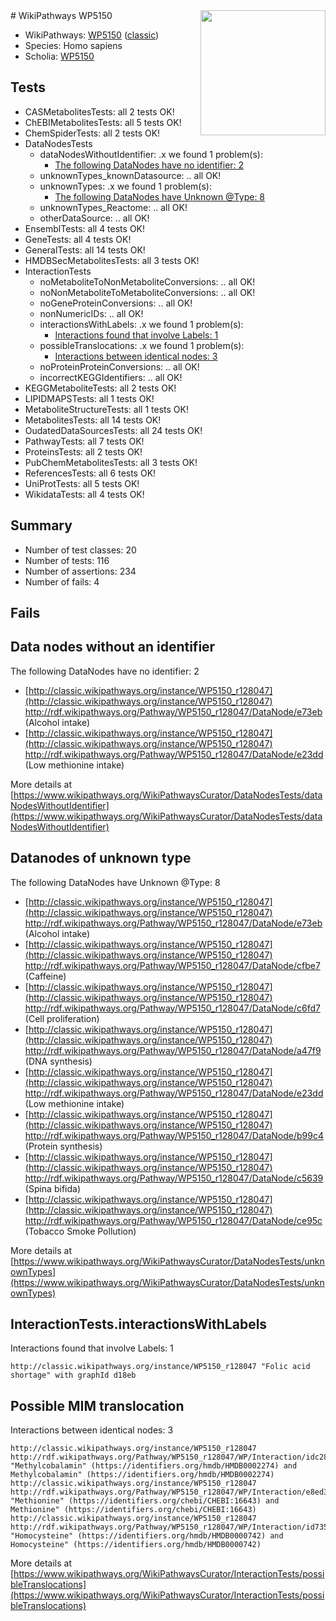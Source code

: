 <img style="float: right; width: 200px" src="https://upload.wikimedia.org/wikipedia/commons/thumb/8/83/Wplogo_with_text_500.png/640px-Wplogo_with_text_500.png" />
# WikiPathways WP5150

* WikiPathways: [WP5150](https://wikipathways.org/pathways/WP5150) ([classic](https://classic.wikipathways.org/instance/WP5150))
* Species: Homo sapiens
* Scholia: [WP5150](https://scholia.toolforge.org/wikipathways/WP5150)
## Tests
* CASMetabolitesTests: all 2 tests OK!
* ChEBIMetabolitesTests: all 5 tests OK!
* ChemSpiderTests: all 2 tests OK!
* DataNodesTests
    * dataNodesWithoutIdentifier: .x we found 1 problem(s):
        * [The following DataNodes have no identifier: 2](#d2d32fa1)
    * unknownTypes_knownDatasource: .. all OK!
    * unknownTypes: .x we found 1 problem(s):
        * [The following DataNodes have Unknown @Type: 8](#839973e6)
    * unknownTypes_Reactome: .. all OK!
    * otherDataSource: .. all OK!
* EnsemblTests: all 4 tests OK!
* GeneTests: all 4 tests OK!
* GeneralTests: all 14 tests OK!
* HMDBSecMetabolitesTests: all 3 tests OK!
* InteractionTests
    * noMetaboliteToNonMetaboliteConversions: .. all OK!
    * noNonMetaboliteToMetaboliteConversions: .. all OK!
    * noGeneProteinConversions: .. all OK!
    * nonNumericIDs: .. all OK!
    * interactionsWithLabels: .x we found 1 problem(s):
        * [Interactions found that involve Labels: 1](#630d2678)
    * possibleTranslocations: .x we found 1 problem(s):
        * [Interactions between identical nodes: 3](#1c118208)
    * noProteinProteinConversions: .. all OK!
    * incorrectKEGGIdentifiers: .. all OK!
* KEGGMetaboliteTests: all 2 tests OK!
* LIPIDMAPSTests: all 1 tests OK!
* MetaboliteStructureTests: all 1 tests OK!
* MetabolitesTests: all 14 tests OK!
* OudatedDataSourcesTests: all 24 tests OK!
* PathwayTests: all 7 tests OK!
* ProteinsTests: all 2 tests OK!
* PubChemMetabolitesTests: all 3 tests OK!
* ReferencesTests: all 6 tests OK!
* UniProtTests: all 5 tests OK!
* WikidataTests: all 4 tests OK!


## Summary

* Number of test classes: 20
* Number of tests: 116
* Number of assertions: 234
* Number of fails: 4

## Fails

<a name="d2d32fa1" />

## Data nodes without an identifier

The following DataNodes have no identifier: 2

* [http://classic.wikipathways.org/instance/WP5150_r128047](http://classic.wikipathways.org/instance/WP5150_r128047) http://rdf.wikipathways.org/Pathway/WP5150_r128047/DataNode/e73eb (Alcohol intake)
* [http://classic.wikipathways.org/instance/WP5150_r128047](http://classic.wikipathways.org/instance/WP5150_r128047) http://rdf.wikipathways.org/Pathway/WP5150_r128047/DataNode/e23dd (Low methionine intake)


More details at [https://www.wikipathways.org/WikiPathwaysCurator/DataNodesTests/dataNodesWithoutIdentifier](https://www.wikipathways.org/WikiPathwaysCurator/DataNodesTests/dataNodesWithoutIdentifier)

<a name="839973e6" />

## Datanodes of unknown type

The following DataNodes have Unknown @Type: 8

* [http://classic.wikipathways.org/instance/WP5150_r128047](http://classic.wikipathways.org/instance/WP5150_r128047) http://rdf.wikipathways.org/Pathway/WP5150_r128047/DataNode/e73eb (Alcohol intake)
* [http://classic.wikipathways.org/instance/WP5150_r128047](http://classic.wikipathways.org/instance/WP5150_r128047) http://rdf.wikipathways.org/Pathway/WP5150_r128047/DataNode/cfbe7 (Caffeine)
* [http://classic.wikipathways.org/instance/WP5150_r128047](http://classic.wikipathways.org/instance/WP5150_r128047) http://rdf.wikipathways.org/Pathway/WP5150_r128047/DataNode/c6fd7 (Cell proliferation)
* [http://classic.wikipathways.org/instance/WP5150_r128047](http://classic.wikipathways.org/instance/WP5150_r128047) http://rdf.wikipathways.org/Pathway/WP5150_r128047/DataNode/a47f9 (DNA synthesis)
* [http://classic.wikipathways.org/instance/WP5150_r128047](http://classic.wikipathways.org/instance/WP5150_r128047) http://rdf.wikipathways.org/Pathway/WP5150_r128047/DataNode/e23dd (Low methionine intake)
* [http://classic.wikipathways.org/instance/WP5150_r128047](http://classic.wikipathways.org/instance/WP5150_r128047) http://rdf.wikipathways.org/Pathway/WP5150_r128047/DataNode/b99c4 (Protein synthesis)
* [http://classic.wikipathways.org/instance/WP5150_r128047](http://classic.wikipathways.org/instance/WP5150_r128047) http://rdf.wikipathways.org/Pathway/WP5150_r128047/DataNode/c5639 (Spina bifida)
* [http://classic.wikipathways.org/instance/WP5150_r128047](http://classic.wikipathways.org/instance/WP5150_r128047) http://rdf.wikipathways.org/Pathway/WP5150_r128047/DataNode/ce95c (Tobacco Smoke Pollution)


More details at [https://www.wikipathways.org/WikiPathwaysCurator/DataNodesTests/unknownTypes](https://www.wikipathways.org/WikiPathwaysCurator/DataNodesTests/unknownTypes)

<a name="630d2678" />

## InteractionTests.interactionsWithLabels

Interactions found that involve Labels: 1
```
http://classic.wikipathways.org/instance/WP5150_r128047 "Folic acid shortage" with graphId d18eb
```

<a name="1c118208" />

## Possible MIM translocation

Interactions between identical nodes: 3
```
http://classic.wikipathways.org/instance/WP5150_r128047 http://rdf.wikipathways.org/Pathway/WP5150_r128047/WP/Interaction/idc2833ac2 "Methylcobalamin" (https://identifiers.org/hmdb/HMDB0002274) and 
Methylcobalamin" (https://identifiers.org/hmdb/HMDB0002274)
http://classic.wikipathways.org/instance/WP5150_r128047 http://rdf.wikipathways.org/Pathway/WP5150_r128047/WP/Interaction/e8ed3 "Methionine" (https://identifiers.org/chebi/CHEBI:16643) and 
Methionine" (https://identifiers.org/chebi/CHEBI:16643)
http://classic.wikipathways.org/instance/WP5150_r128047 http://rdf.wikipathways.org/Pathway/WP5150_r128047/WP/Interaction/id735c4dc4 "Homocysteine" (https://identifiers.org/hmdb/HMDB0000742) and 
Homocysteine" (https://identifiers.org/hmdb/HMDB0000742)
```

More details at [https://www.wikipathways.org/WikiPathwaysCurator/InteractionTests/possibleTranslocations](https://www.wikipathways.org/WikiPathwaysCurator/InteractionTests/possibleTranslocations)

